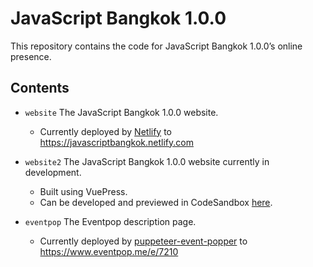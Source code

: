 # JavaScript Bangkok 1.0.0

This repository contains the code for JavaScript Bangkok 1.0.0’s online presence.

## Contents

- `website` The JavaScript Bangkok 1.0.0 website.

  - Currently deployed by [Netlify](https://www.netlify.com/) to <https://javascriptbangkok.netlify.com>

- `website2` The JavaScript Bangkok 1.0.0 website currently in development.

  - Built using VuePress.
  - Can be developed and previewed in CodeSandbox [here](https://codesandbox.io/s/github/JavaScriptBangkok/JavaScriptBangkok-1.0.0/tree/master/website2).

- `eventpop` The Eventpop description page.
  - Currently deployed by [puppeteer-event-popper](https://github.com/dtinth/puppeteer-event-popper) to <https://www.eventpop.me/e/7210>
